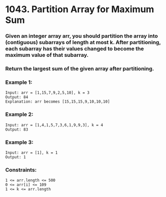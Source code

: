 # 1043. Partition Array for Maximum Sum

### Given an integer array arr, you should partition the array into (contiguous) subarrays of length at most k. After partitioning, each subarray has their values changed to become the maximum value of that subarray.

### Return the largest sum of the given array after partitioning.

### Example 1:
```
Input: arr = [1,15,7,9,2,5,10], k = 3
Output: 84
Explanation: arr becomes [15,15,15,9,10,10,10]
```

### Example 2:
```
Input: arr = [1,4,1,5,7,3,6,1,9,9,3], k = 4
Output: 83
```

### Example 3:
```
Input: arr = [1], k = 1
Output: 1
```

### Constraints:
```
1 <= arr.length <= 500
0 <= arr[i] <= 109
1 <= k <= arr.length
```
